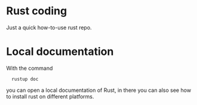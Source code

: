 # Rust coding
Just a quick how-to-use rust repo.

# Local documentation
With the command
```
  rustup doc
```
you can open a local documentation of Rust, in there you can also see how to install rust on different platforms.
